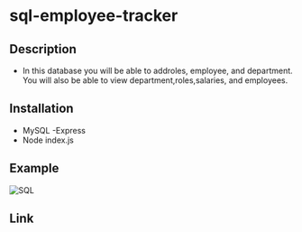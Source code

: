 # sql-employee-tracker


## Description
- In this database you will be able to addroles, employee, and department. You will also be able to view department,roles,salaries, and employees. 

## Installation
- MySQL
-Express
- Node index.js


## Example
![SQL](https://user-images.githubusercontent.com/107505768/188363664-9a81f08b-9a3f-46bd-9fe2-64e54854cdc9.PNG)


## Link 
